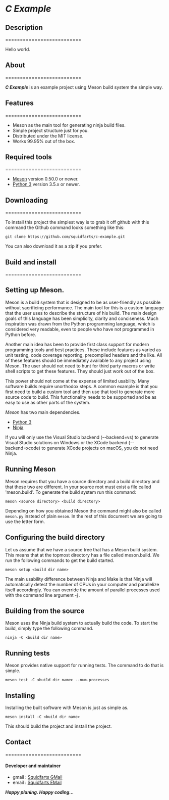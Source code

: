 # ***C Example***

## **Description**
==========================

Hello world.


## **About**
==========================

***C Example*** is an example project using Meson build system the simple way.


## **Features**
==========================

- Meson as the main tool for generating ninja build files.
- Simple project structure just for you. 
- Distributed under the MIT license.
- Works 99.95% out of the box.


## **Required tools**
==========================

- [Meson](https://github.com/mesonbuild/meson.git) version 0.50.0 or newer.
- [Python 3](https://python.org) version 3.5.x or newer.


## **Downloading**
==========================

To install this project the simplest way is to grab it off github with
this command the Github command looks something like this:

```console
git clone https://github.com/squidfarts/c-example.git
```
You can also download it as a zip if you prefer.


## **Build and install**
==========================

## **Setting up Meson.**

Meson is a build system that is designed to be as user-friendly as possible without 
sacrificing performance. The main tool for this is a custom language that the user 
uses to describe the structure of his build. The main design goals of this language 
has been simplicity, clarity and conciseness. Much inspiration was drawn from the 
Python programming language, which is considered very readable, even to people 
who have not programmed in Python before.

Another main idea has been to provide first class support for modern programming
tools and best practices. These include features as varied as unit testing, code 
coverage reporting, precompiled headers and the like. All of these features should 
be immediately available to any project using Meson. The user should not need to 
hunt for third party macros or write shell scripts to get these features. They should 
just work out of the box.

This power should not come at the expense of limited usability. Many software builds 
require unorthodox steps. A common example is that you first need to build a custom
tool and then use that tool to generate more source code to build. This functionality 
needs to be supported and be as easy to use as other parts of the system.

*Meson* has two main dependencies.

- [Python 3](https://python.org)
- [Ninja](https://github.com/ninja-build/ninja/)

If you will only use the Visual Studio backend (--backend=vs) to generate Visual Studio
solutions on Windows or the XCode backend (--backend=xcode) to generate XCode 
projects on macOS, you do not need Ninja.


## **Running Meson**

Meson requires that you have a source directory and a build directory and that these
two are different. In your source root must exist a file called 'meson.build'. To generate
the build system run this command:

```console
meson <source directory> <build directory>
```

Depending on how you obtained Meson the command might also be called `meson.py`
instead of plain `meson`. In the rest of this document we are going to use the letter form.


## **Configuring the build directory**

Let us assume that we have a source tree that has a Meson build system. This means
that at the topmost directory has a file called meson.build. We run the following
commands to get the build started.

```console
meson setup <build dir name>
```

The main usability difference between Ninja and Make is that Ninja will automatically
detect the number of CPUs in your computer and parallelize itself accordingly. You can
override the amount of parallel processes used with the command line argument
-j <num processes>.

## **Building from the source**

Meson uses the Ninja build system to actually build the code. To start the build, simply type 
the following command.

```console
ninja -C <build dir name>
```

## **Running tests**

Meson provides native support for running tests. The command to do that is simple.

```console
meson test -C <build dir name> --num-processes
```

## **Installing**

Installing the built software with Meson is just as simple as.

```console
meson install -C <build dir name>
```

This should build the project and install the project.


## **Contact**
==========================

#### **Developer and maintainer**

- gmail : [Squidfarts GMail](mailto:michaelbrockus@gmail.com)
- email : [Squidfarts EMail](mailto:michael@squidfarts)

***Happy planing.  Happy coding...***
